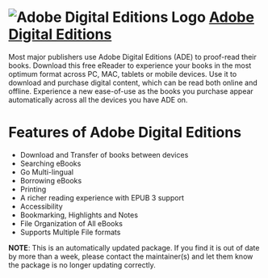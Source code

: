 # ![Adobe Digital Editions Logo](https://cdn.rawgit.com/pauby/ChocoPackages/760d7241/icons/adobedigitaleditions.png "Adobe Digital Editions Logo") [Adobe Digital Editions](https://chocolatey.org/packages/adobedigitaleditions)

Most major publishers use Adobe Digital Editions (ADE) to proof-read their books. Download this free eReader to experience your books in the most optimum format across PC, MAC, tablets or mobile devices. Use it to download and purchase digital content, which can be read both online and offline. Experience a new ease-of-use as the books you purchase appear automatically across all the devices you have ADE on.

# Features of Adobe Digital Editions
* Download and Transfer of books between devices
* Searching eBooks
* Go Multi-lingual
* Borrowing eBooks
* Printing
* A richer reading experience with EPUB 3 support
* Accessibility
* Bookmarking, Highlights and Notes
* File Organization of All eBooks
* Supports Multiple File formats

**NOTE**: This is an automatically updated package. If you find it is out of date by more than a week, please contact the maintainer(s) and let them know the package is no longer updating correctly.